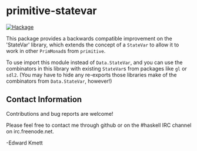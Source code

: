 primitive-statevar
==================

[![Hackage](https://img.shields.io/hackage/v/primitive-statevar.svg)](https://hackage.haskell.org/package/primitive-statevar)

This package provides a backwards compatible improvement on the 'StateVar' library, which extends
the concept of a `StateVar` to allow it to work in other `PrimMonad`s from `primitive`.

To use import this module instead of `Data.StateVar`, and you can use the combinators in this library
with existing `StateVar`s from packages like `gl` or `sdl2`. (You may have to hide any re-exports
those libraries make of the combinators from `Data.StateVar`, however!)

Contact Information
-------------------

Contributions and bug reports are welcome!

Please feel free to contact me through github or on the #haskell IRC channel on irc.freenode.net.

-Edward Kmett

